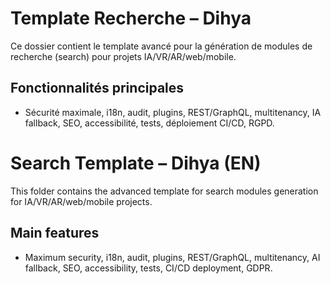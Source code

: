 # Template Recherche – Dihya

Ce dossier contient le template avancé pour la génération de modules de recherche (search) pour projets IA/VR/AR/web/mobile.

## Fonctionnalités principales
- Sécurité maximale, i18n, audit, plugins, REST/GraphQL, multitenancy, IA fallback, SEO, accessibilité, tests, déploiement CI/CD, RGPD.

# Search Template – Dihya (EN)

This folder contains the advanced template for search modules generation for IA/VR/AR/web/mobile projects.

## Main features
- Maximum security, i18n, audit, plugins, REST/GraphQL, multitenancy, AI fallback, SEO, accessibility, tests, CI/CD deployment, GDPR.
